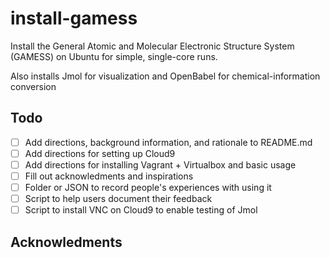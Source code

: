 # install-gamess

Install the General Atomic and Molecular Electronic Structure System (GAMESS) on Ubuntu for simple, single-core runs.

Also installs Jmol for visualization and OpenBabel for chemical-information conversion

## Todo

- [ ] Add directions, background information, and rationale to README.md
- [ ] Add directions for setting up Cloud9
- [ ] Add directions for installing Vagrant + Virtualbox and basic usage
- [ ] Fill out acknowledments and inspirations
- [ ] Folder or JSON to record people's experiences with using it
- [ ] Script to help users document their feedback
- [ ] Script to install VNC on Cloud9 to enable testing of Jmol

## Acknowledments
